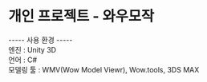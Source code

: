 # 개인 프로젝트 - 와우모작

----- 사용 환경 -----<br>
엔진 : Unity 3D<br>
언어 : C#<br>
모델링 툴 : WMV(Wow Model Viewr), Wow.tools, 3DS MAX<br>
